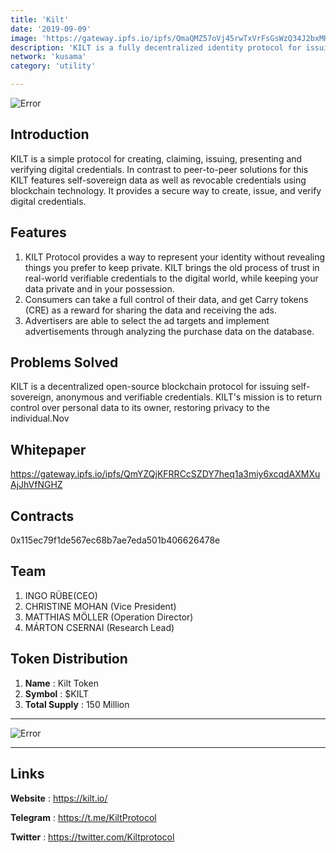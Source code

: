 ```yaml
---
title: 'Kilt'
date: '2019-09-09'
image: 'https://gateway.ipfs.io/ipfs/QmaQMZ57oVj45rwTxVrFsGsWzQ34J2bxMHMemhkfGzEHvC'
description: 'KILT is a fully decentralized identity protocol for issuing selfsovereign verifiable credentials and DIDs'
network: 'kusama'
category: 'utility'

---
```


![Error](https://gateway.ipfs.io/ipfs/QmbbGAaBXAWY7VNMGGEDVZYBCYVNfyP5khA3p5srY5Yr1F)

## Introduction

KILT is a simple protocol for creating, claiming, issuing, presenting and verifying digital credentials. In contrast to peer-to-peer solutions for this KILT features self-sovereign data as well as revocable credentials using blockchain technology. It provides a secure way to create, issue, and verify digital credentials.


## Features

1.  KILT Protocol provides a way to represent your identity without revealing things you prefer to keep private. KILT brings the old process of trust in real-world verifiable credentials to the digital world, while keeping your data private and in your possession.
2. Consumers can take a full control of their data, and get Carry tokens (CRE) as a reward for sharing the data and receiving the ads.
3. Advertisers are able to select the ad targets and implement advertisements through analyzing the purchase data on the database.


## Problems Solved

KILT is a decentralized open-source blockchain protocol for issuing self-sovereign, anonymous and verifiable credentials. KILT's mission is to return control over personal data to its owner, restoring privacy to the individual.Nov


## Whitepaper

https://gateway.ipfs.io/ipfs/QmYZQjKFRRCcSZDY7heq1a3miy6xcqdAXMXuAjJhVfNGHZ

## Contracts

0x115ec79f1de567ec68b7ae7eda501b406626478e


## Team

1. INGO RÜBE(CEO)
2. CHRISTINE MOHAN (Vice President)
3. MATTHIAS MÖLLER (Operation Director)
4. MÁRTON CSERNAI (Research Lead)



## Token Distribution

1. **Name** : Kilt Token
2. **Symbol** : $KILT
3. **Total Supply** : 150 Million

---

![Error](https://gateway.ipfs.io/ipfs/QmS5J9iNE8nwtPmfuQX3RP5bT9Y2bijZKcXwbNByppocJY)


---

## Links

**Website** : <https://kilt.io/>


**Telegram** : <https://t.me/KiltProtocol>


**Twitter** : <https://twitter.com/Kiltprotocol>
